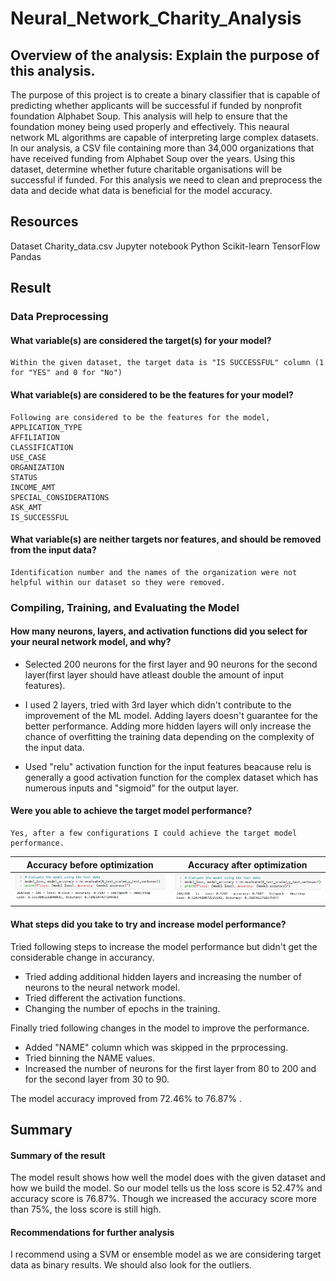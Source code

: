 # Neural_Network_Charity_Analysis

## Overview of the analysis: Explain the purpose of this analysis.
The purpose of this project is to create a binary classifier that is capable of predicting whether applicants will be successful if funded by nonprofit foundation Alphabet Soup. This analysis will help to ensure that the foundation money being used properly and effectively. This neaural network ML algorithms are capable of interpreting large complex datasets. In our analysis, a CSV file containing more than 34,000 organizations that have received funding from Alphabet Soup over the years. Using this dataset, determine whether future charitable organisations will be successful if funded. For this analysis we need to clean and preprocess the data and decide what data is beneficial for the model accuracy.

## Resources
Dataset Charity_data.csv
Jupyter notebook
Python
Scikit-learn
TensorFlow
Pandas

## Result
### Data Preprocessing
#### What variable(s) are considered the target(s) for your model?
    Within the given dataset, the target data is "IS SUCCESSFUL" column (1 for "YES" and 0 for "No")


#### What variable(s) are considered to be the features for your model?  
    Following are considered to be the features for the model,
    APPLICATION_TYPE           
    AFFILIATION                  
    CLASSIFICATION              
    USE_CASE                    
    ORGANIZATION                
    STATUS                      
    INCOME_AMT                  
    SPECIAL_CONSIDERATIONS      
    ASK_AMT                   
    IS_SUCCESSFUL    

#### What variable(s) are neither targets nor features, and should be removed from the input data?
    Identification number and the names of the organization were not helpful within our dataset so they were removed.


### Compiling, Training, and Evaluating the Model

#### How many neurons, layers, and activation functions did you select for your neural network model, and why?
* Selected 200 neurons for the first layer and 90 neurons for the second layer(first layer should have atleast double the amount of input features).

* I used 2 layers, tried with 3rd layer which didn't contribute to the improvement of the ML model. Adding layers doesn't guarantee for the better performance. Adding more hidden layers will only increase the chance of overfitting the training data depending on the complexity of the input data. 

* Used "relu" activation function for the input features beacause relu is generally a good activation function for the complex dataset which has numerous inputs and "sigmoid" for the output layer.

#### Were you able to achieve the target model performance?
    Yes, after a few configurations I could achieve the target model performance.


|    Accuracy before optimization        |  Accuracy after optimization |
:--------------------------------------:|:---------------------------------------:
![](images/original_result.png?raw=true)|![](images/optimized_result.png?raw=true)

#### What steps did you take to try and increase model performance?
Tried following steps to increase the model performance but didn't get the considerable change in accurancy.
* Tried adding additional hidden layers and increasing the number of neurons to the neural network model. 
* Tried different the activation functions. 
* Changing the number of epochs in the training.

Finally tried following changes in the model to improve the performance.
* Added "NAME" column which was skipped in the prprocessing.
* Tried binning the NAME values.   
* Increased the number of neurons for the first layer from 80 to 200 and for the second layer from 30 to 90.

The model accuracy improved from 72.46% to 76.87% .

## Summary   
#### Summary of the result  
The model result shows how well the model does with the given dataset and how we build the model. So our model tells us the loss score is 52.47% and accuracy score is 76.87%. Though we increased the accuracy score more than 75%, the loss score is still high. 

#### Recommendations for further analysis   
I recommend using a SVM or ensemble model as we are considering target data as binary results. We should also look for the outliers. 
 
